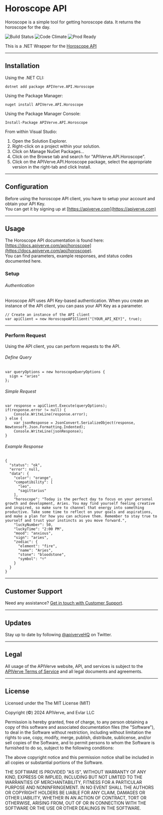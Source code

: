 Horoscope API
============

Horoscope is a simple tool for getting horoscope data. It returns the horoscope for the day.

![Build Status](https://img.shields.io/badge/build-passing-green)
![Code Climate](https://img.shields.io/badge/maintainability-B-purple)
![Prod Ready](https://img.shields.io/badge/production-ready-blue)

This is a .NET Wrapper for the [Horoscope API](https://apiverve.com/marketplace/api/horoscope)

---

## Installation

Using the .NET CLI:
```
dotnet add package APIVerve.API.Horoscope
```

Using the Package Manager:
```
nuget install APIVerve.API.Horoscope
```

Using the Package Manager Console:
```
Install-Package APIVerve.API.Horoscope
```

From within Visual Studio:

1. Open the Solution Explorer.
2. Right-click on a project within your solution.
3. Click on Manage NuGet Packages...
4. Click on the Browse tab and search for "APIVerve.API.Horoscope".
5. Click on the APIVerve.API.Horoscope package, select the appropriate version in the right-tab and click Install.


---

## Configuration

Before using the horoscope API client, you have to setup your account and obtain your API Key.  
You can get it by signing up at [https://apiverve.com](https://apiverve.com)

---

## Usage

The Horoscope API documentation is found here: [https://docs.apiverve.com/api/horoscope](https://docs.apiverve.com/api/horoscope).  
You can find parameters, example responses, and status codes documented here.

### Setup

###### Authentication
Horoscope API uses API Key-based authentication. When you create an instance of the API client, you can pass your API Key as a parameter.

```
// Create an instance of the API client
var apiClient = new HoroscopeAPIClient("[YOUR_API_KEY]", true);
```

---


### Perform Request
Using the API client, you can perform requests to the API.

###### Define Query

```
var queryOptions = new horoscopeQueryOptions {
  sign = "aries"
};
```

###### Simple Request

```
var response = apiClient.Execute(queryOptions);
if(response.error != null) {
	Console.WriteLine(response.error);
} else {
    var jsonResponse = JsonConvert.SerializeObject(response, Newtonsoft.Json.Formatting.Indented);
    Console.WriteLine(jsonResponse);
}
```

###### Example Response

```
{
  "status": "ok",
  "error": null,
  "data": {
    "color": "orange",
    "compatibility": [
      "leo",
      "sagittarius"
    ],
    "horoscope": "Today is the perfect day to focus on your personal growth and development, Aries. You may find yourself feeling creative and inspired, so make sure to channel that energy into something productive. Take some time to reflect on your goals and aspirations, and make a plan for how you can achieve them. Remember to stay true to yourself and trust your instincts as you move forward.",
    "luckyNumber": 50,
    "luckyTime": "2:00 PM",
    "mood": "anxious",
    "sign": "aries",
    "zodiac": {
      "element": "fire",
      "name": "Aries",
      "stone": "bloodstone",
      "symbol": "♈"
    }
  }
}
```

---

## Customer Support

Need any assistance? [Get in touch with Customer Support](https://apiverve.com/contact).

---

## Updates
Stay up to date by following [@apiverveHQ](https://twitter.com/apiverveHQ) on Twitter.

---

## Legal

All usage of the APIVerve website, API, and services is subject to the [APIVerve Terms of Service](https://apiverve.com/terms) and all legal documents and agreements.

---

## License
Licensed under the The MIT License (MIT)

Copyright (&copy;) 2024 APIVerve, and Evlar LLC

Permission is hereby granted, free of charge, to any person obtaining a copy of this software and associated documentation files (the "Software"), to deal in the Software without restriction, including without limitation the rights to use, copy, modify, merge, publish, distribute, sublicense, and/or sell copies of the Software, and to permit persons to whom the Software is furnished to do so, subject to the following conditions:

The above copyright notice and this permission notice shall be included in all copies or substantial portions of the Software.

THE SOFTWARE IS PROVIDED "AS IS", WITHOUT WARRANTY OF ANY KIND, EXPRESS OR IMPLIED, INCLUDING BUT NOT LIMITED TO THE WARRANTIES OF MERCHANTABILITY, FITNESS FOR A PARTICULAR PURPOSE AND NONINFRINGEMENT. IN NO EVENT SHALL THE AUTHORS OR COPYRIGHT HOLDERS BE LIABLE FOR ANY CLAIM, DAMAGES OR OTHER LIABILITY, WHETHER IN AN ACTION OF CONTRACT, TORT OR OTHERWISE, ARISING FROM, OUT OF OR IN CONNECTION WITH THE SOFTWARE OR THE USE OR OTHER DEALINGS IN THE SOFTWARE.